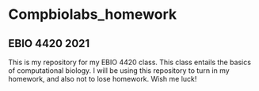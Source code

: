 # Compbiolabs_homework
## EBIO 4420 2021
This is my repository for my EBIO 4420 class. 
This class entails the basics of computational biology. 
I will be using this repository to turn in my homework, and also not to lose homework. 
Wish me luck! 
